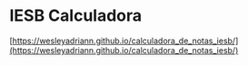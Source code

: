 IESB Calculadora
=
[https://wesleyadriann.github.io/calculadora_de_notas_iesb/](https://wesleyadriann.github.io/calculadora_de_notas_iesb/)
